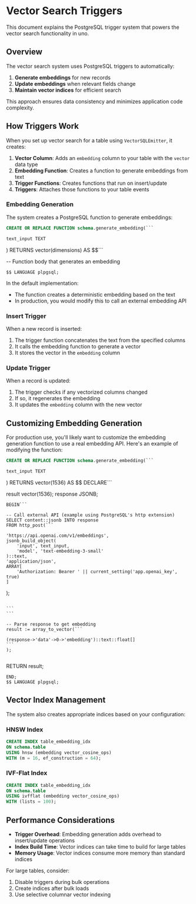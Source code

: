 # Vector Search Triggers

This document explains the PostgreSQL trigger system that powers the vector search functionality in uno.

## Overview

The vector search system uses PostgreSQL triggers to automatically:

1. **Generate embeddings** for new records
2. **Update embeddings** when relevant fields change
3. **Maintain vector indices** for efficient search

This approach ensures data consistency and minimizes application code complexity.

## How Triggers Work

When you set up vector search for a table using `VectorSQLEmitter`, it creates:

1. **Vector Column**: Adds an `embedding` column to your table with the `vector` data type
2. **Embedding Function**: Creates a function to generate embeddings from text
3. **Trigger Functions**: Creates functions that run on insert/update
4. **Triggers**: Attaches those functions to your table events

### Embedding Generation

The system creates a PostgreSQL function to generate embeddings:

```sql
CREATE OR REPLACE FUNCTION schema.generate_embedding(```

text_input TEXT
```
) RETURNS vector(dimensions) AS $$```

-- Function body that generates an embedding
```
$$ LANGUAGE plpgsql;
```

In the default implementation:
- The function creates a deterministic embedding based on the text
- In production, you would modify this to call an external embedding API

### Insert Trigger

When a new record is inserted:

1. The trigger function concatenates the text from the specified columns
2. It calls the embedding function to generate a vector
3. It stores the vector in the `embedding` column

### Update Trigger

When a record is updated:

1. The trigger checks if any vectorized columns changed
2. If so, it regenerates the embedding
3. It updates the `embedding` column with the new vector

## Customizing Embedding Generation

For production use, you'll likely want to customize the embedding generation function to use a real embedding API. Here's an example of modifying the function:

```sql
CREATE OR REPLACE FUNCTION schema.generate_embedding(```

text_input TEXT
```
) RETURNS vector(1536) AS $$
DECLARE```

result vector(1536);
response JSONB;
```
BEGIN```

-- Call external API (example using PostgreSQL's http extension)
SELECT content::jsonb INTO response
FROM http_post(```

'https://api.openai.com/v1/embeddings',
jsonb_build_object(
    'input', text_input,
    'model', 'text-embedding-3-small'
)::text,
'application/json',
ARRAY[
    'Authorization: Bearer ' || current_setting('app.openai_key', true)
]
```
);
``````

```
```

-- Parse response to get embedding
result := array_to_vector(```

(response->'data'->0->'embedding')::text::float[]
```
);
``````

```
```

RETURN result;
```
END;
$$ LANGUAGE plpgsql;
```

## Vector Index Management

The system also creates appropriate indices based on your configuration:

### HNSW Index

```sql
CREATE INDEX table_embedding_idx 
ON schema.table 
USING hnsw (embedding vector_cosine_ops) 
WITH (m = 16, ef_construction = 64);
```

### IVF-Flat Index

```sql
CREATE INDEX table_embedding_idx 
ON schema.table 
USING ivfflat (embedding vector_cosine_ops) 
WITH (lists = 100);
```

## Performance Considerations

- **Trigger Overhead**: Embedding generation adds overhead to insert/update operations
- **Index Build Time**: Vector indices can take time to build for large tables
- **Memory Usage**: Vector indices consume more memory than standard indices

For large tables, consider:
1. Disable triggers during bulk operations
2. Create indices after bulk loads
3. Use selective columnar vector indexing